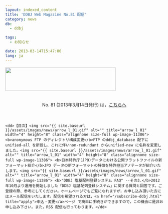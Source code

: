 ```yaml
---
layout: indexed_content
title: 'DDBJ Web Magazine No.81 配信'
category: news
db:
  - ddbj

tags:
  - お知らせ

date: 2013-03-14T15:47:00
lang: ja
---
```


<html><a href="/subscribe-ddbj.html"><img src="{{ site.baseurl }}/assets/images/news/webmag0529.gif" alt="" title="webmag0529" width="352" height="75" class="aligncenter size-full wp-image-20458"></a><br><br><br>
<center>No. 81 (2013年3月14日発行) は，<a href="/files/pdf/activities/No81.pdf">こちらへ</a></center><br><br>

<dl>

    <dd>【目次】<img src="{{ site.baseurl }}/assets/images/news/arrow_l_01.gif" alt="" title="arrow_l_01" width="4" height="8" class="alignnone size-full wp-image-11386"> <b>anonymous FTP のディレクトリ構成変更</b>FTP のddbj_database 配下にunified-all を新設し、これに伴いnon-redundant からunified-new に名称を変更しました。<img src="{{ site.baseurl }}/assets/images/news/arrow_l_01.gif" alt="" title="arrow_l_01" width="4" height="8" class="alignnone size-full wp-image-11386"> <b>日本特許庁(JPO)データにおける公開フラットファイルの新フォーマット紹介</b>JPO データの新フォーマットの特徴を特許担当アノテータが紹介いたします。<img src="{{ site.baseurl }}/assets/images/news/arrow_l_01.gif" alt="" title="arrow_l_01" width="4" height="8" class="alignnone size-full wp-image-11386"> <b>"DDBJ 塩基配列登録システム FAQ" --その3.</b>2012年10月より運用を開始しました「DDBJ 塩基配列登録システム」に関する質問と回答です。ご登録の際、参考にしてください。ホームページでもご覧になれますが，お申し込み頂いた方にはメール配信をいたします。配信を希望される方は，<a href="/subscribe-ddbj.html" title="apply">申込・変更</a>ページ で簡単に手続きができますので，この機会に是非お申し込み下さい。また，RSS 配信も行っております。</dd>
</dl>
</html>

